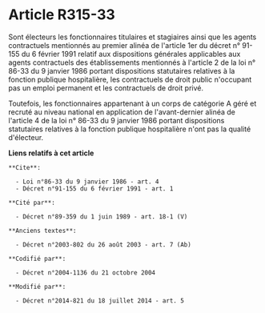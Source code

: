 # Article R315-33

Sont électeurs les fonctionnaires titulaires et stagiaires ainsi que les agents contractuels mentionnés au premier alinéa de
l'article 1er du décret n° 91-155 du 6 février 1991 relatif aux dispositions générales applicables aux agents contractuels
des établissements mentionnés à l'article 2 de la loi n° 86-33 du 9 janvier 1986 portant dispositions statutaires relatives à
la fonction publique hospitalière, les contractuels de droit public n'occupant pas un emploi permanent et les contractuels de
droit privé. 

Toutefois, les fonctionnaires appartenant à un corps de catégorie A géré et recruté au niveau national en application de
l'avant-dernier alinéa de l'article 4 de la loi n° 86-33 du 9 janvier 1986 portant dispositions statutaires relatives à la
fonction publique hospitalière n'ont pas la qualité d'électeur.

**Liens relatifs à cet article**

	**Cite**:

	  - Loi n°86-33 du 9 janvier 1986 - art. 4
	  - Décret n°91-155 du 6 février 1991 - art. 1

	**Cité par**:

	  - Décret n°89-359 du 1 juin 1989 - art. 18-1 (V)

	**Anciens textes**:

	  - Décret n°2003-802 du 26 août 2003 - art. 7 (Ab)

	**Codifié par**:

	  - Décret n°2004-1136 du 21 octobre 2004

	**Modifié par**:

	  - Décret n°2014-821 du 18 juillet 2014 - art. 5
